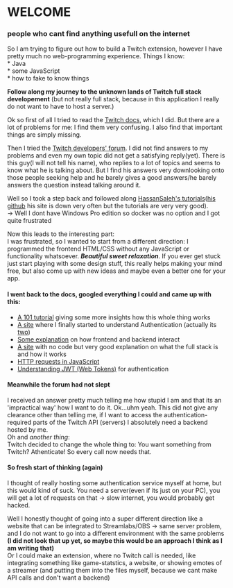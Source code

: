 # WELCOME 
### people who cant find anything usefull on the internet

So I am trying to figure out how to build a Twitch extension, however I have pretty much no web-programming experience.
Things I know:    
							* Java	  	  
              * some JavaScript  
              * how to fake to know things

**Follow along my journey to the unknown lands of Twitch full stack developement** (but not really full stack, because in this application I really do not want to have to host a server.)

Ok so first of all I tried to read the [Twitch docs](https://dev.twitch.tv/docs/), which I did.
But there are a lot of problems for me: I find them very confusing.  I also find that important things are simply missing.

Then I tried the [Twitch developers' forum](https://discuss.dev.twitch.tv/). I did not find answers to my problems and even my own topic did not get a satisfying reply(yet). There is this guy(I will not tell his name), who replies to a lot of topics and seems to know what he is talking about. But I find his answers very downlooking onto those people seeking help and he barely gives a good answers/he barely answers the question instead talking around it.

Well so I took a step back and followed along [HassanSaleh's tutorials](https://hassansaleh.info/p/5)([his github](https://github.com/hassansaleh31) his site is down very often but the tutorials are very very good).  
  -> Well I dont have Windows Pro edition so docker was no option and I got quite frustrated
  
  Now this leads to the interesting part:  
  I was frustrated, so I wanted to start from a different direction: I programmed the frontend HTML/CSS without any JavaScript or functionality whatsoever. ***Beautiful sweet relaxation***. If you ever get stuck just start playing with some design stuff, this really helps making your mind free, but also come up with new ideas and maybe even a better one for your app.
 
 #### I went back to the docs, googled everything I could and came up with this:
 
 - [A 101 tutorial](https://dev.twitch.tv/docs/tutorials/extension-101-tutorial-series/introduction) giving some more insights how this whole thing works
 - [A site](https://aaronparecki.com/oauth-2-simplified/) where I finally started to understand Authentication (actually its [two](https://developer.okta.com/blog/2019/05/01/is-the-oauth-implicit-flow-dead))
 - [Some explanation](https://hackernoon.com/an-overview-of-frontend-and-backend-interaction-48l031ba) on how frontend and backend interact
 - [A site](https://www.upwork.com/hiring/development/a-beginners-guide-to-back-end-development/) with no code but very good explanation on what the full stack is and how it works
 - [HTTP requests in JavaScript](https://www.freecodecamp.org/news/here-is-the-most-popular-ways-to-make-an-http-request-in-javascript-954ce8c95aaa/)
 - [Understanding JWT (Web Tokens)](https://blog.hasura.io/best-practices-of-using-jwt-with-graphql/) for authentication
 
 #### Meanwhile the forum had not slept
 
 I received an answer pretty much telling me how stupid I am and that its an 'impractical way' how I want to do it. Ok...uhm yeah. This did not give any clearance other than telling me, if I want to access the authentication-required parts of the Twitch API (servers) I absolutely need a backend hosted by me.  
 Oh and *another thing*:   
 Twitch decided to change the whole thing to: You want something from Twitch? Athenticate! So every call now needs that.  
 
 #### So fresh start of thinking (again)
 
 I thought of really hosting some authentication service myself at home, but this would kind of suck. You need a server(even if its just on your PC), you will get a lot of requests on that -> slow internet, you would probably get hacked.   
 
 Well I honestly thought of going into a super different direction like a website that can be integrated to Streamlabs/OBS -> same server problem, and I do not want to go into a different environment with the same problems **(I did not look that up yet, so maybe this would be an approach I think as I am writing that)**  
 Or I could make an extension, where no Twitch call is needed, like integrating something like game-statstics, a website, or showing emotes of a streamer (and putting them into the files myself, because we cant make API calls and don't want a backend)
